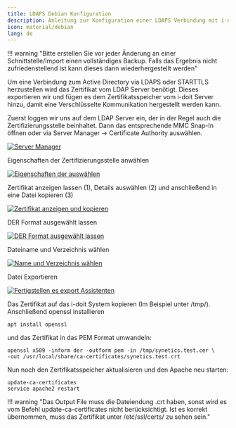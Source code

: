 ```yaml
---
title: LDAPS Debian Konfiguration
description: Anleitung zur Konfiguration einer LDAPS Verbindung mit i-doit für Debian
icon: material/debian
lang: de
---
```


!!! warning "Bitte erstellen Sie vor jeder Änderung an einer Schnittstelle/Import einen vollständiges Backup. Falls das Ergebnis nicht zufriedenstellend ist kann dieses dann wiederhergestellt werden"

Um eine Verbindung zum Active Directory via LDAPS oder STARTTLS herzustellen wird das Zertifikat vom LDAP Server benötigt.
Dieses exportieren wir und fügen es dem Zertifikatsspeicher vom i-doit Server hinzu, damit eine Verschlüsselte Kommunikation hergestellt werden kann.

Zuerst loggen wir uns auf dem LDAP Server ein, der in der Regel auch die Zertifizierungsstelle beinhaltet.
Dann das entsprechende MMC Snap-In öffnen oder via Server Manager -> Certificate Authority auswählen.

[![Server Manager](../../assets/images/de/automatisierung-und-integration/ldap/ldap-tls/ldap-tls-1.png)](../../assets/images/de/automatisierung-und-integration/ldap/ldap-tls/ldap-tls-1.png)

Eigenschaften der Zertifizierungsstelle anwählen

[![Eigenschaften der auswählen](../../assets/images/de/automatisierung-und-integration/ldap/ldap-tls/ldap-tls-2.png)](../../assets/images/de/automatisierung-und-integration/ldap/ldap-tls/ldap-tls-2.png)

Zertifikat anzeigen lassen (1), Details auswählen (2) und anschließend in eine Datei kopieren (3)

[![Zertifikat anzeigen und kopieren](../../assets/images/de/automatisierung-und-integration/ldap/ldap-tls/ldap-tls-3.png)](../../assets/images/de/automatisierung-und-integration/ldap/ldap-tls/ldap-tls-3.png)

DER Format ausgewählt lassen

[![DER Format ausgewählt lassen](../../assets/images/de/automatisierung-und-integration/ldap/ldap-tls/ldap-tls-4.png)](../../assets/images/de/automatisierung-und-integration/ldap/ldap-tls/ldap-tls-4.png)

Dateiname und Verzeichnis wählen

[![Name und Verzeichnis wählen](../../assets/images/de/automatisierung-und-integration/ldap/ldap-tls/ldap-tls-5.png)](../../assets/images/de/automatisierung-und-integration/ldap/ldap-tls/ldap-tls-5.png)

Datei Exportieren

[![Fertigstellen es export Assistenten](../../assets/images/de/automatisierung-und-integration/ldap/ldap-tls/ldap-tls-6.png)](../../assets/images/de/automatisierung-und-integration/ldap/ldap-tls/ldap-tls-6.png)

Das Zertifikat auf das i-doit System kopieren (Im Beispiel unter /tmp/). Anschließend openssl installieren

```shell
apt install openssl
```

und das Zertifikat in das PEM Format umwandeln:

```shell
openssl x509 -inform der -outform pem -in /tmp/synetics.test.cer \
-out /usr/local/share/ca-certificates/synetics.test.crt
```

Nun noch den Zertifikatsspeicher aktualisieren und den Apache neu starten:

```shell
update-ca-certificates
service apache2 restart
```

!!! warning "Das Output File muss die Dateiendung .crt haben, sonst wird es vom Befehl update-ca-certificates nicht berücksichtigt. Ist es korrekt übernommen, muss das Zertifikat unter /etc/ssl/certs/ zu sehen sein."
